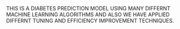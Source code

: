 THIS IS A DIABETES PREDICTION MODEL USING MANY DIFFERNT MACHINE LEARNING ALGORITHMS AND ALSO WE HAVE APPLIED DIFFERNT TUNING AND EFFICIENCY IMPROVEMENT TECHNIQUES.
